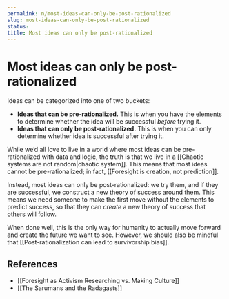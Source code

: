```yaml
---
permalink: n/most-ideas-can-only-be-post-rationalized
slug: most-ideas-can-only-be-post-rationalized
status: 
title: Most ideas can only be post-rationalized
---
```

# Most ideas can only be post-rationalized

Ideas can be categorized into one of two buckets:

- **Ideas that can be pre-rationalized.** This is when you have the elements to determine whether the idea will be successful _before_ trying it.
- **Ideas that can only be post-rationalized.** This is when you can only determine whether idea is successful after trying it.

While we’d all love to live in a world where most ideas can be pre-rationalized with data and logic, the truth is that we live in a [[Chaotic systems are not random|chaotic system]]. This means that most ideas cannot be pre-rationalized; in fact, [[Foresight is creation, not prediction]].

Instead, most ideas can only be post-rationalized: we try them, and if they are successful, we construct a new theory of success around them. This means we need someone to make the first move without the elements to predict success, so that they can _create_ a new theory of success that others will follow.

When done well, this is the only way for humanity to actually move forward and create the future we want to see. However, we should also be mindful that [[Post-rationalization can lead to survivorship bias]].

## References

- [[Foresight as Activism Researching vs. Making Culture]]
- [[The Sarumans and the Radagasts]]
